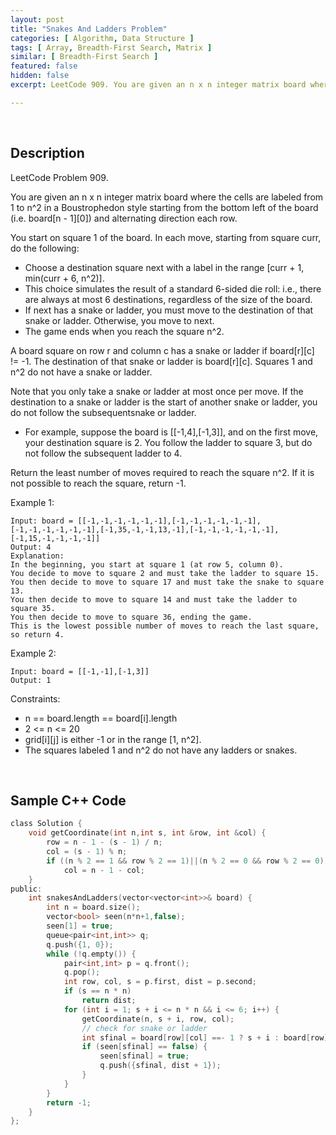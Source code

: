 ```yaml
---
layout: post
title: "Snakes And Ladders Problem"
categories: [ Algorithm, Data Structure ]
tags: [ Array, Breadth-First Search, Matrix ]
similar: [ Breadth-First Search ]
featured: false
hidden: false
excerpt: LeetCode 909. You are given an n x n integer matrix board where the cells are labeled from 1 to n^2 in a Boustrophedon style starting from the bottom left of the board (i.e. board[n - 1][0]) and alternating direction each row.

---
```


<br />

## Description

LeetCode Problem 909.

You are given an n x n integer matrix board where the cells are labeled from 1 to n^2 in a Boustrophedon style starting from the bottom left of the board (i.e. board[n - 1][0]) and alternating direction each row.

You start on square 1 of the board. In each move, starting from square curr, do the following:
* Choose a destination square next with a label in the range [curr + 1, min(curr + 6, n^2)].
* This choice simulates the result of a standard 6-sided die roll: i.e., there are always at most 6 destinations, regardless of the size of the board.
* If next has a snake or ladder, you must move to the destination of that snake or ladder. Otherwise, you move to next.
* The game ends when you reach the square n^2.

A board square on row r and column c has a snake or ladder if board[r][c] != -1. The destination of that snake or ladder is board[r][c]. Squares 1 and n^2 do not have a snake or ladder.

Note that you only take a snake or ladder at most once per move. If the destination to a snake or ladder is the start of another snake or ladder, you do not follow the subsequentsnake or ladder.
* For example, suppose the board is [[-1,4],[-1,3]], and on the first move, your destination square is 2. You follow the ladder to square 3, but do not follow the subsequent ladder to 4.

Return the least number of moves required to reach the square n^2. If it is not possible to reach the square, return -1.

Example 1: 
```
Input: board = [[-1,-1,-1,-1,-1,-1],[-1,-1,-1,-1,-1,-1],[-1,-1,-1,-1,-1,-1],[-1,35,-1,-1,13,-1],[-1,-1,-1,-1,-1,-1],[-1,15,-1,-1,-1,-1]]
Output: 4
Explanation: 
In the beginning, you start at square 1 (at row 5, column 0).
You decide to move to square 2 and must take the ladder to square 15.
You then decide to move to square 17 and must take the snake to square 13.
You then decide to move to square 14 and must take the ladder to square 35.
You then decide to move to square 36, ending the game.
This is the lowest possible number of moves to reach the last square, so return 4.
```

Example 2:
```
Input: board = [[-1,-1],[-1,3]]
Output: 1
```

Constraints:
* n == board.length == board[i].length
* 2 <= n <= 20
* grid[i][j] is either -1 or in the range [1, n^2].
* The squares labeled 1 and n^2 do not have any ladders or snakes.

<br />

## Sample C++ Code


```c
class Solution {
    void getCoordinate(int n,int s, int &row, int &col) {
        row = n - 1 - (s - 1) / n;
        col = (s - 1) % n;
        if ((n % 2 == 1 && row % 2 == 1)||(n % 2 == 0 && row % 2 == 0))
            col = n - 1 - col;
    }
public:
    int snakesAndLadders(vector<vector<int>>& board) {
        int n = board.size();
        vector<bool> seen(n*n+1,false);
		seen[1] = true;
        queue<pair<int,int>> q;
		q.push({1, 0});
        while (!q.empty()) {
            pair<int,int> p = q.front();
            q.pop();
            int row, col, s = p.first, dist = p.second;
            if (s == n * n)
                return dist;
            for (int i = 1; s + i <= n * n && i <= 6; i++) {                
                getCoordinate(n, s + i, row, col);
                // check for snake or ladder
                int sfinal = board[row][col] ==- 1 ? s + i : board[row][col]; 
                if (seen[sfinal] == false) {
                    seen[sfinal] = true;
                    q.push({sfinal, dist + 1});
                }                
            }
        }
        return -1;
    }
};
```


